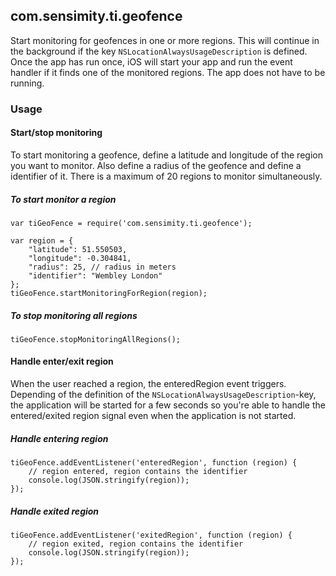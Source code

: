## com.sensimity.ti.geofence

Start monitoring for geofences in one or more regions. This will continue in the background if the key `NSLocationAlwaysUsageDescription` is defined. Once the app has run once, iOS will start your app and run the event handler if it finds one of the monitored regions. The app does not have to be running.

### Usage
#### Start/stop monitoring
To start monitoring a geofence, define a latitude and longitude of the region you want to monitor. Also define a radius of the geofence and define a identifier of it. There is a maximum of 20 regions to monitor simultaneously.
##### To start monitor a region
```
var tiGeoFence = require('com.sensimity.ti.geofence');

var region = {
	"latitude": 51.550503,
	"longitude": -0.304841,
	"radius": 25, // radius in meters
	"identifier": "Wembley London"
};
tiGeoFence.startMonitoringForRegion(region);
```

##### To stop monitoring all regions
```
tiGeoFence.stopMonitoringAllRegions();
```

#### Handle enter/exit region
When the user reached a region, the enteredRegion event triggers. Depending of the definition of the `NSLocationAlwaysUsageDescription`-key, the application will be started for a few seconds so you're able to handle the entered/exited region signal even when the application is not started. 
##### Handle entering region
```
tiGeoFence.addEventListener('enteredRegion', function (region) {
    // region entered, region contains the identifier
	console.log(JSON.stringify(region));
});
```
##### Handle exited region
```
tiGeoFence.addEventListener('exitedRegion', function (region) {
    // region exited, region contains the identifier
	console.log(JSON.stringify(region));
});
```